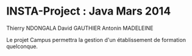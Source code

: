 INSTA-Project : Java Mars 2014
==============================
Thierry NDONGALA
David GAUTHIER
Antonin MADELEINE


Le projet Campus permettra la gestion d'un établissement de formation quelconque.


